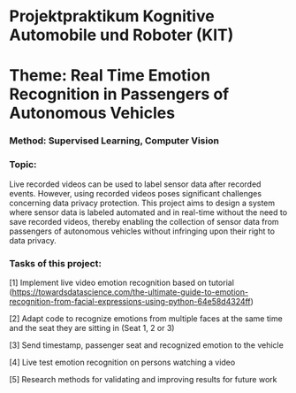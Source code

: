 # Projektpraktikum Kognitive Automobile und Roboter (KIT)

# Theme: Real Time Emotion Recognition in Passengers of Autonomous Vehicles

### Method: Supervised Learning, Computer Vision 
### Topic: 
Live recorded videos can be used to label sensor data after recorded events. However, using recorded videos poses significant challenges concerning data privacy protection. This project aims to design a system where sensor data is labeled automated and in real-time without the need to save recorded videos, thereby enabling the collection of sensor data from passengers of autonomous vehicles without infringing upon their right to data privacy.

### Tasks of this project:

[1] Implement live video emotion recognition based on tutorial (https://towardsdatascience.com/the-ultimate-guide-to-emotion-recognition-from-facial-expressions-using-python-64e58d4324ff)

[2] Adapt code to recognize emotions from multiple faces at the same time and the seat they are sitting in (Seat 1, 2 or 3)

[3] Send timestamp, passenger seat and recognized emotion to the vehicle

[4] Live test emotion recognition on persons watching a video

[5] Research methods for validating and improving results for future work
